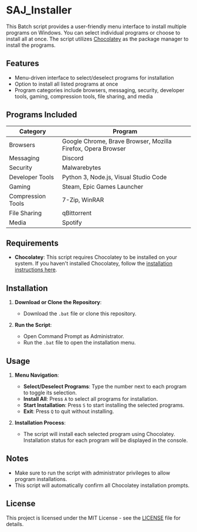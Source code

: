 # SAJ_Installer

This Batch script provides a user-friendly menu interface to install multiple programs on Windows. You can select individual programs or choose to install all at once. The script utilizes [Chocolatey](https://chocolatey.org) as the package manager to install the programs.

## Features

- Menu-driven interface to select/deselect programs for installation
- Option to install all listed programs at once
- Program categories include browsers, messaging, security, developer tools, gaming, compression tools, file sharing, and media

## Programs Included

| Category           | Program               |
|--------------------|-----------------------|
| Browsers           | Google Chrome, Brave Browser, Mozilla Firefox, Opera Browser |
| Messaging          | Discord               |
| Security           | Malwarebytes          |
| Developer Tools    | Python 3, Node.js, Visual Studio Code |
| Gaming             | Steam, Epic Games Launcher |
| Compression Tools  | 7-Zip, WinRAR         |
| File Sharing       | qBittorrent           |
| Media              | Spotify               |

## Requirements

- **Chocolatey**: This script requires Chocolatey to be installed on your system. If you haven't installed Chocolatey, follow the [installation instructions here](https://chocolatey.org/install).

## Installation

1. **Download or Clone the Repository**:
   - Download the `.bat` file or clone this repository.

2. **Run the Script**:
   - Open Command Prompt as Administrator.
   - Run the `.bat` file to open the installation menu.

## Usage

1. **Menu Navigation**:
   - **Select/Deselect Programs**: Type the number next to each program to toggle its selection.
   - **Install All**: Press `A` to select all programs for installation.
   - **Start Installation**: Press `S` to start installing the selected programs.
   - **Exit**: Press `Q` to quit without installing.

2. **Installation Process**:
   - The script will install each selected program using Chocolatey. Installation status for each program will be displayed in the console.


## Notes

- Make sure to run the script with administrator privileges to allow program installations.
- This script will automatically confirm all Chocolatey installation prompts.

## License

This project is licensed under the MIT License - see the [LICENSE](LICENSE) file for details.
